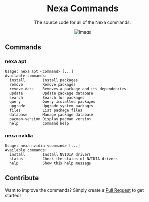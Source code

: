 <div align="center">
<h1>Nexa Commands</h1>

<p>The source code for all of the Nexa commands.</p>

![image](https://github.com/user-attachments/assets/cd2c0d90-5b09-479a-91bd-52cca7e5fefd)
</div>

## Commands

### nexa apt
```
Usage: nexa apt <command> [...]
Available commands:
  install        Install packages
  remove         Remove packages
  revove-deps    Removes a package and its dependencies.
  update         Update package database
  search         Search for packages
  query          Query installed packages
  upgrade        Upgrade system packages
  files          List package files
  database       Manage package database
  pacman-version Display pacman version
  help           Command help
```

### nexa nvidia
```
Usage: nexa nvidia <command> [...]
Available commands:
  install        Install NVIDIA drivers
  status         Check the status of NVIDIA drivers
  help           Show this help message
```

## Contribute
Want to improve the commands? Simply create a [Pull Request](https://github.com/NexaLinux/nexa-cmd/pulls) to get started!
